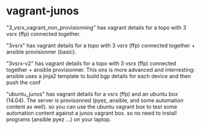 # vagrant-junos

"3_vsrx_vagrant_non_provisionning" has vagrant details for a topo with 3 vsrx (ffp) connected together. 

"3vsrx" has vagrant details for a topo with 3 vsrx (ffp) connected together + ansible provisionner (basic).

"3vsrx-v2" has vagrant details for a topo with 3 vsrx (ffp) connected together + ansible provisionner. 
This ons is more advanced and interresting: ansible uses a jinja2 template to build bgp details for each device and then push the conf

"ubuntu_junos" has vagrant details for a vsrx (ffp) and an ubuntu box (14.04). 
The server is provisonned (pyez, ansible, and some automation content as well). 
so you can use the ubuntu vagrant box to test some automation content against a junos vagrant box. 
so no need to install programs (ansible pyez ...) on your laptop.  


